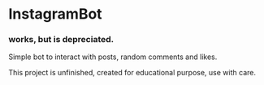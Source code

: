 # InstagramBot
### works, but is depreciated. 
Simple bot to interact with posts, random comments and likes.

This project is unfinished, created for educational purpose, use with care.
